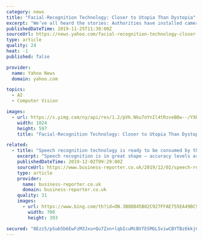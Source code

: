 ```yaml
---
category: news
title: "Facial-Recognition Technology: Closer to Utopia Than Dystopia"
excerpt: "We’ve all heard the stories: Authorities have installed cameras operating facial-recognition technology everywhere — on street corners, in shopping malls, even in office buildings. The software behind it is biased, generating high rates of false ..."
publishedDateTime: 2019-11-25T11:30:00Z
sourceUrl: https://news.yahoo.com/facial-recognition-technology-closer-utopia-113012053.html
type: article
quality: 24
heat: -1
published: false

provider:
  name: Yahoo News
  domain: yahoo.com

topics:
  - AI
  - Computer Vision

images:
  - url: https://s.yimg.com/ny/api/res/1.2/pVk.Nku7oYnIl4tRzveBOw--/YXBwaWQ9aGlnaGxhbmRlcjt3PTEyODA7aD03NDYuMjU-/https://s.yimg.com/uu/api/res/1.2/nLFz6dV4lfdO2dlE3LDOLA--~B/aD01OTc7dz0xMDI0O3NtPTE7YXBwaWQ9eXRhY2h5b24-/https://media.zenfs.com/en-US/the_national_review_738/d0abe0135369312a9050e55e7fbb3fe0
    width: 1024
    height: 597
    title: "Facial-Recognition Technology: Closer to Utopia Than Dystopia"

related:
  - title: "Speech recognition technology is ready to be consumed by the masses – so, what’s next?"
    excerpt: "Speech recognition is in great shape – accuracy levels are good and improving all the time. The accuracy is no longer focused on the easy scenarios, but is now being used for noisier, harder conversational use-cases, making the technology practical for ..."
    publishedDateTime: 2019-12-02T09:29:00Z
    sourceUrl: https://www.business-reporter.co.uk/2019/12/02/speech-recognition-technology-is-ready-to-be-consumed-by-the-masses-so-whats-next/
    type: article
    provider:
      name: business-reporter.co.uk
      domain: business-reporter.co.uk
    quality: 31
    images:
      - url: https://www.bing.com/th?id=ON.3B0DB45B02C927FFAE755EA49BC95299
        width: 700
        height: 393

secured: "0Ezz5/pSub5b6EwFzM3Jxu+Qu7Zxn+lqbIcuMcBVfESMGL5viwCBYTBz6kkjCg/qmxwnfnw7fBQsVql1Yh262mmdhKjxbPOB1VY4OcD35OB0mym/xIgm0a7TP+RJ2ejUr1TfVv8ZZCjv3bNGml/M8S93eSHKyINOdqnwg1B/dldhARtewTgU7K6RxAJhAo1FsR8usNTC1TOabhxj8qZJTAruDdu7xMogP2JzRA8uVgKeA/+83Lt0t6Y10yVgzNyaTjINchVc0N/tMTEiGoB4tA==;XtPm61YB21LsXiPoYAr/xA=="
---
```


